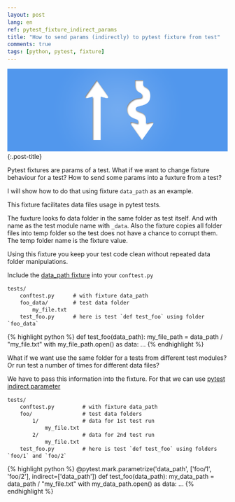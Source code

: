 ```yaml
---
layout: post
lang: en
ref: pytest_fixture_indirect_params
title: "How to send params (indirectly) to pytest fixture from test"
comments: true
tags: [python, pytest, fixture]
---
```

![](/images/directindirect.png){:.post-title}

Pytest fixtures are params of a test. 
What if we want to change fixture behaviour for a test? 
How to send some params into a fuxture from a test?

I will show how to do that using fixture `data_path` as an example.

This fixture facilitates data files usage in pytest tests.

The fuxture looks fo data folder in the same folder as test itself. And with name
as the test module name with `_data`. Also the fixture copies all folder files into temp
folder so the test does not have a chance to corrupt them. The temp folder name is the
fixture value. 

Using this fixture you keep your test code clean without repeated data folder manipulations.

Include the [data_path fixture](https://gist.github.com/andgineer/a238cba69c88466024e1f854082e4188)
into your `conftest.py`

    tests/
        conftest.py      # with fixture data_path
        foo_data/        # test data folder
            my_file.txt
        test_foo.py      # here is test `def test_foo` using folder `foo_data`

{% highlight python %}
    def test_foo(data_path):
            my_file_path = data_path / "my_file.txt"
            with my_file_path.open() as data:
                ...
{% endhighlight %}

What if we want use the same folder for a tests from different test modules?
Or run test a number of times for different data files?

We have to pass this information into the fixture. For that we can use
[pytest indirect parameter](https://docs.pytest.org/en/latest/example/parametrize.html#apply-indirect-on-particular-arguments)

    tests/
        conftest.py         # with fixture data_path
        foo/                # test data folders
            1/              # data for 1st test run
                my_file.txt
            2/              # data for 2nd test run
                my_file.txt
        test_foo.py         # here is test `def test_foo` using folders `foo/1` and `foo/2`
        
{% highlight python %}
    @pytest.mark.parametrize('data_path', ['foo/1', 'foo/2'], indirect=['data_path'])
    def test_foo(data_path):
            my_data_path = data_path / "my_file.txt"
            with my_data_path.open() as data:
                ...
{% endhighlight %}



